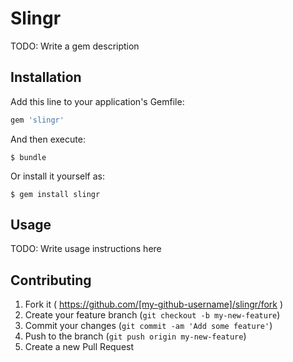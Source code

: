 # Slingr

TODO: Write a gem description

## Installation

Add this line to your application's Gemfile:

```ruby
gem 'slingr'
```

And then execute:

    $ bundle

Or install it yourself as:

    $ gem install slingr

## Usage

TODO: Write usage instructions here

## Contributing

1. Fork it ( https://github.com/[my-github-username]/slingr/fork )
2. Create your feature branch (`git checkout -b my-new-feature`)
3. Commit your changes (`git commit -am 'Add some feature'`)
4. Push to the branch (`git push origin my-new-feature`)
5. Create a new Pull Request
